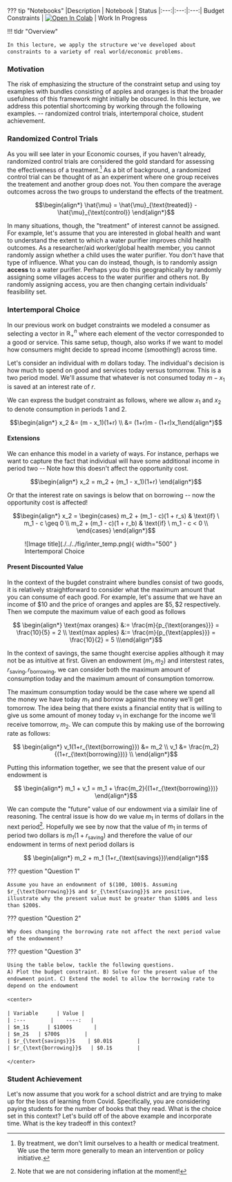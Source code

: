 ??? tip "Notebooks"
    |Description | Notebook | Status 
    |:---:|:---:|:---:|
    Budget Constraints | <a href="https://github.com/pharringtonp19/mecon/blob/main/notebooks/Intertemporal_Choice.ipynb" target="_parent"><img src="https://colab.research.google.com/assets/colab-badge.svg" alt="Open In Colab"/></a> | Work In Progress

!!! tldr "Overview"

    In this lecture, we apply the structure we've developed about constraints to a variety of real world/economic problems. 

### **Motivation**
The risk of emphasizing the structure of the constraint setup and using toy examples with bundles consisting of apples and oranges is that the broader usefulness of this framework might initially be obscured. In this lecture, we address this potential shortcoming by working through the following examples. -- randomized control trials, intertemporal choice, student achievement. 

### **Randomized Control Trials**
As you will see later in your Economic courses, if you haven't already, randomized control trials are considered the gold standard for assessing the effectiveness of a treatment.[^1] As a bit of background, a randomized control trial can be thought of as an experiment where one group receives the treatement and another group does not. You then compare the average outcomes across the two groups to understand the effects of the treatment. 

$$\begin{align*} \hat{\mu} = \hat{\mu}_{\text{treated}} - \hat{\mu}_{\text{control}} \end{align*}$$

In many situations, though, the "treatment" of interest cannot be assigned. For example, let's assume that you are interested in global health and want to understand the extent to which a water purifier improves child health outcomes. As a researcher/aid worker/global health member, you cannot randomly assign whether a child uses the water purifier. You don't have that type of influence. What you can do instead, though, is to randomly assign **access** to a water purifier. Perhaps you do this geographically by randomly assigning some villages access to the water purifier and others not. By randomly assigning access, you are then changing certain individuals' feasibility set.

### **Intertemporal Choice**
In our previous work on budget constraints we modeled a consumer as selecting a vector in $\mathbb{R}^n_+$ where each element of the vector corresponded to a good or service. This same setup, though, also works if we want to model how consumers might decide to spread income (smoothing!) across time. 

Let's consider an individual with $m$ dollars today. The individual's decision is how much to spend on good and services today versus tomorrow. This is a two period model. We'll assume that whatever is not consumed today $m-x_1$ is saved at an interest rate of $r$. 

We can express the budget constraint as follows, where we allow $x_1$ and $x_2$ to denote consumption in periods $1$ and $2$.

$$\begin{align*} x_2 &= (m - x_1)(1+r) \\ 
&= (1+r)m - (1+r)x_1\end{align*}$$

#### Extensions
We can enhance this model in a variety of ways. For instance, perhaps we want to capture the fact that individual will have some additional income in period two -- Note how this doesn't affect the opportunity cost. 

$$\begin{align*} x_2 = m_2 + (m_1 - x_1)(1+r) \end{align*}$$

Or that the interest rate on savings is below that on borrowing -- now the opportunity cost is affected!

$$\begin{align*} x_2 = \begin{cases}
  m_2 + (m_1 - c)(1 + r_s)  &  \text{if} \ m_1 - c \geq 0  \\
  m_2 + (m_1 - c)(1 + r_b)  &  \text{if} \ m_1 - c < 0  \\
\end{cases} \end{align*}$$

<figure markdown>
  ![Image title](./../../fig/inter_temp.png){ width="500" }
  <figcaption>Intertemporal Choice</figcaption>
</figure>

#### Present Discounted Value 
In the context of the bugdet constraint where bundles consist of two goods, it is relatively straightforward to consider what the maximum amount that you can consume of each good. For example, let's assume that we have an income of $\$10$ and the price of oranges and apples are $\$5, \$2$ respectively. Then we compute the maximum value of each good as follows

$$ \begin{align*} \text{max oranges} &:= \frac{m}{p_{\text{oranges}}} = \frac{10}{5} = 2 \\ 
\text{max apples} &:= \frac{m}{p_{\text{apples}}} = \frac{10}{2} = 5 \\\end{align*}$$



In the context of savings, the same thought exercise applies although it may not be as intuitive at first. Given an endowment $(m_1, m_2)$ and interstest rates, $r_{\text{saving}}, r_{\text{borrowing}}$, we can consider both the maximum amount of consumption today and the maximum amount of consumption tomorrow. 

The maximum consumption today would be the case where we spend all the money we have today $m_1$ and borrow against the money we'll get tomorrow. The idea being that there exists a financial entity that is willing to give us some amount of money today $v_1$ in exchange for the income we'll receive tomorrow, $m_2$. We can compute this by making use of the borrowing rate as follows:

$$ \begin{align*} v_1(1+r_{\text{borrowing}}) &= m_2 \\
 v_1 &= \frac{m_2}{(1+r_{\text{borrowing}})} \\ \end{align*}$$

Putting this information together, we see that the present value of our endowment is 

$$ \begin{align*} m_1 +  v_1 = m_1 + \frac{m_2}{(1+r_{\text{borrowing}})}  \end{align*}$$

We can compute the "future" value of our endowment via a similair line of reasoning. The central issue is how do we value $m_1$ in terms of dollars in the next period[^2]. Hopefully we see by now that the value of $m_1$ in terms of period two dollars is $m_1(1+r_{\text{saving}})$ and therefore the value of our endowment in terms of next period dollars is 

$$ \begin{align*}  m_2 + m_1 (1+r_{\text{savings}})\end{align*}$$

??? question "Question 1" 

    Assume you have an endownment of $(100, 100)$. Assuming $r_{\text{borrowing}}$ and $r_{\text{saving}}$ are positive, illustrate why the present value must be greater than $100$ and less than $200$.


??? question "Question 2" 

    Why does changing the borrowing rate not affect the next period value of the endownment? 


??? question "Question 3" 

    Using the table below, tackle the following questions.
    A) Plot the budget constraint. B) Solve for the present value of the endowment point. C) Extend the model to allow the borrowing rate to depend on the endowment

    <center>

    | Variable      | Value |  
    | :---        |    ----:   |  
    | $m_1$      | $1000$       |  
    | $m_2$   | $700$        |  
    | $r_{\text{savings}}$    | $0.01$        |  
    | $r_{\text{borrowing}}$   | $0.1$        |  

    </center>


### **Student Achievement** 

Let's now assume that you work for a school district and are trying to make up for the loss of learning from Covid. Specifically, you are considering paying students for the number of books that they read. What is the choice set in this context? Let's build off of the above example and incorporate time. What is the key tradeoff in this context? 

<!-- ### **Bitcoin**
I want to carry off from the first example, where we went to a level of sophistication that allowed the interest rate to depend on the initial endowment. Now as a disclaimer, I don't have any background in finance, but I think it's worthwhile to consider this problem or decision of savings in the context of various financial "products" like bitcoin. The key idea here is that the value of the alternative is now unknown.  -->

[^1]: By treatment, we don't limit ourselves to a health or medical treatment. We use the term more generally to mean an intervention or policy initiative.

[^2]: Note that we are not considering inflation at the moment!







 